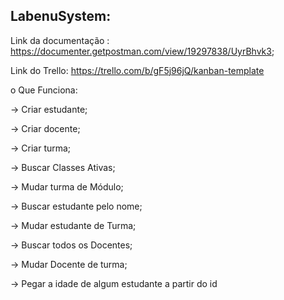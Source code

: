 ## LabenuSystem:

Link da documentação : https://documenter.getpostman.com/view/19297838/UyrBhvk3;

Link do Trello: https://trello.com/b/gF5j96jQ/kanban-template

o Que Funciona:

→ Criar estudante;

→ Criar docente;

→ Criar turma;

→ Buscar Classes Ativas;

→ Mudar turma de Módulo;

→ Buscar estudante pelo nome;

→ Mudar estudante de Turma;

→ Buscar todos os Docentes;

→ Mudar Docente de turma;

→ Pegar a idade de algum estudante a partir do id
